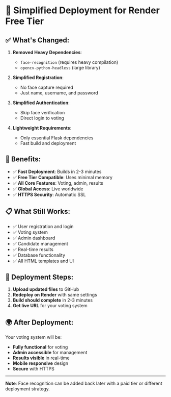 # 🚀 Simplified Deployment for Render Free Tier

## ✅ What's Changed:

1. **Removed Heavy Dependencies**:
   - `face-recognition` (requires heavy compilation)
   - `opencv-python-headless` (large library)

2. **Simplified Registration**:
   - No face capture required
   - Just name, username, and password

3. **Simplified Authentication**:
   - Skip face verification
   - Direct login to voting

4. **Lightweight Requirements**:
   - Only essential Flask dependencies
   - Fast build and deployment

## 🎯 Benefits:

- ✅ **Fast Deployment**: Builds in 2-3 minutes
- ✅ **Free Tier Compatible**: Uses minimal memory
- ✅ **All Core Features**: Voting, admin, results
- ✅ **Global Access**: Live worldwide
- ✅ **HTTPS Security**: Automatic SSL

## 📋 What Still Works:

- ✅ User registration and login
- ✅ Voting system
- ✅ Admin dashboard
- ✅ Candidate management
- ✅ Real-time results
- ✅ Database functionality
- ✅ All HTML templates and UI

## 🔧 Deployment Steps:

1. **Upload updated files** to GitHub
2. **Redeploy on Render** with same settings
3. **Build should complete** in 2-3 minutes
4. **Get live URL** for your voting system

## 🌍 After Deployment:

Your voting system will be:
- **Fully functional** for voting
- **Admin accessible** for management
- **Results visible** in real-time
- **Mobile responsive** design
- **Secure** with HTTPS

---

**Note**: Face recognition can be added back later with a paid tier or different deployment strategy.
